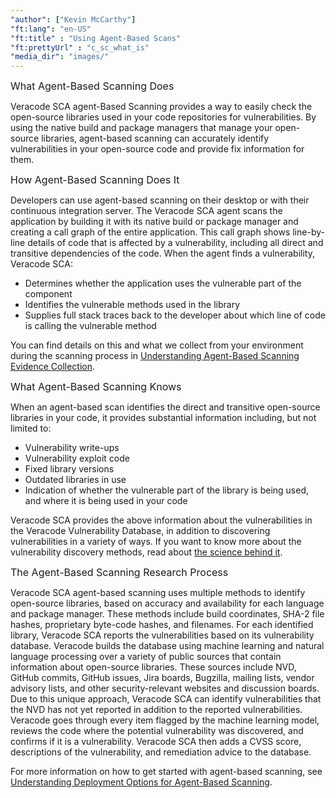 ```yaml
---
"author": ["Kevin McCarthy"]
"ft:lang": "en-US"
"ft:title" : "Using Agent-Based Scans"
"ft:prettyUrl" : "c_sc_what_is"
"media_dir": "images/"
---
```


<p><span style="font-size: medium;">What Agent-Based Scanning Does</span></p>

Veracode SCA agent-Based Scanning provides a way to easily check the open-source libraries used in your code repositories for vulnerabilities. By using the native build and package managers that manage your open-source libraries, agent-based scanning can accurately identify vulnerabilities in your open-source code and provide fix information for them.

<p><span style="font-size: medium;">How Agent-Based Scanning Does It</span></p>

Developers can use agent-based scanning on their desktop or with their continuous integration server. The Veracode SCA agent scans the application by building it with its native build or package manager and creating a call graph of the entire application. This call graph shows line-by-line details of code that is affected by a vulnerability, including all direct and transitive dependencies of the code. When the agent finds a vulnerability, Veracode SCA:

- Determines whether the application uses the vulnerable part of the component
- Identifies the vulnerable methods used in the library
- Supplies full stack traces back to the developer about which line of code is calling the vulnerable method

You can find details on this and what we collect from your environment during the scanning process in [Understanding Agent-Based Scanning Evidence Collection](https://docs.veracode.com/r/c_sc_evidence).

<p><span style="font-size: medium;">What Agent-Based Scanning Knows</span></p>

When an agent-based scan identifies the direct and transitive open-source libraries in your code, it provides substantial information including, but not limited to:

-   Vulnerability write-ups
-   Vulnerability exploit code
-   Fixed library versions
-   Outdated libraries in use
-   Indication of whether the vulnerable part of the library is being used, and where it is being used in your code

Veracode SCA provides the above information about the vulnerabilities in the Veracode Vulnerability Database, in addition to discovering vulnerabilities in a variety of ways. If you want to know more about the vulnerability discovery methods, read about [the science behind it](https://www.veracode.com/products/software-composition-analysis).

<p><span style="font-size: medium;">The Agent-Based Scanning Research Process</span></p>

Veracode SCA agent-based scanning uses multiple methods to identify open-source libraries, based on accuracy and availability for each language and package manager. These methods include build coordinates, SHA-2 file hashes, proprietary byte-code hashes, and filenames. For each identified library, Veracode SCA reports the vulnerabilities based on its vulnerability database. Veracode builds the database using machine learning and natural language processing over a variety of public sources that contain information about open-source libraries. These sources include NVD, GitHub commits, GitHub issues, Jira boards, Bugzilla, mailing lists, vendor advisory lists, and other security-relevant websites and discussion boards. Due to this unique approach, Veracode SCA can identify vulnerabilities that the NVD has not yet reported in addition to the reported vulnerabilities. Veracode goes through every item flagged by the machine learning model, reviews the code where the potential vulnerability was discovered, and confirms if it is a vulnerability. Veracode SCA then adds a CVSS score, descriptions of the vulnerability, and remediation advice to the database.

For more information on how to get started with agent-based scanning, see [Understanding Deployment Options for Agent-Based Scanning](https://docs.veracode.com/r/Understanding_Deployment_Options_for_Agent_Based_Scanning).
